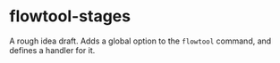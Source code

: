 # flowtool-stages

A rough idea draft.
Adds a global option to the `flowtool` command, and defines a handler for it.
